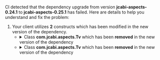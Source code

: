 CI detected that the dependency upgrade from version **jcabi-aspects-0.24.1** to **jcabi-aspects-0.25.1** has failed. Here are details to help you understand and fix the problem:
1. Your client utilizes **2** constructs which has been modified in the new version of the dependency.
   * <details>
        <summary>Class <b>com.jcabi.aspects.Tv</b> which has been <b>removed</b> in the new version of the dependency</summary>
            
        * <details>
          <summary>The failure is identified from the logs generated in the build process. </summary>
          
            *   >[[ERROR] /jcabi-s3/src/test/java/com/jcabi/s3/AwsOcketITCase.java:[32,25] cannot find symbol<br>&nbsp;&nbsp;&nbsp;&nbsp;  symbol:   class Tv
  location: package com.jcabi.aspects
](XXXX)
            *   An error was detected in line 32 which is making use of an outdated API.
             ``` java
             32   import com.jcabi.aspects.Tv;;
            ```

          </details>
            
     </details>
   * <details>
        <summary>Class <b>com.jcabi.aspects.Tv</b> which has been <b>removed</b> in the new version of the dependency</summary>
            
        * <details>
          <summary>The failure is identified from the logs generated in the build process. </summary>
          
            *   >[[ERROR] /jcabi-s3/src/test/java/com/jcabi/s3/BucketRule.java:[33,25] cannot find symbol<br>&nbsp;&nbsp;&nbsp;&nbsp;  symbol:   class Tv
  location: package com.jcabi.aspects
](XXXX)
            *   An error was detected in line 33 which is making use of an outdated API.
             ``` java
             33   import com.jcabi.aspects.Tv;;
            ```

          </details>
            
     </details>


